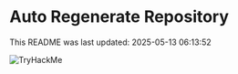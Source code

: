 # Auto Regenerate Repository

This README was last updated: 2025-05-13 06:13:52

 ![TryHackMe](https://tryhackme.com/badge/533634)